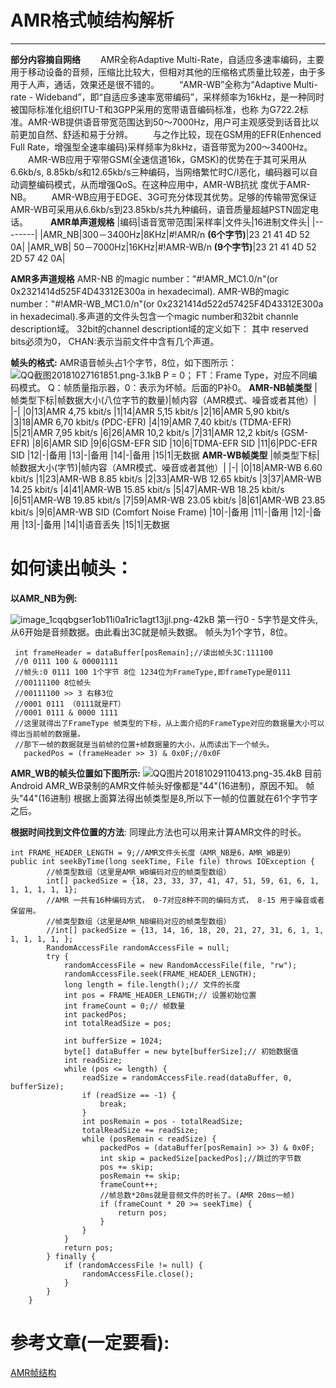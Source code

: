# AMR格式帧结构解析
---
**部分内容摘自网络**
　　AMR全称Adaptive Multi-Rate，自适应多速率编码，主要用于移动设备的音频，压缩比比较大，但相对其他的压缩格式质量比较差，由于多用于人声，通话，效果还是很不错的。
　　“AMR-WB”全称为“Adaptive Multi-rate - Wideband”，即“自适应多速率宽带编码”，采样频率为16kHz，是一种同时被国际标准化组织ITU-T和3GPP采用的宽带语音编码标准，也称 为G722.2标准。AMR-WB提供语音带宽范围达到50～7000Hz，用户可主观感受到话音比以前更加自然、舒适和易于分辨。
　　与之作比较，现在GSM用的EFR(Enhenced Full Rate，增强型全速率编码)采样频率为8kHz，语音带宽为200～3400Hz。
　　AMR-WB应用于窄带GSM(全速信道16k，GMSK)的优势在于其可采用从6.6kb/s, 8.85kb/s和12.65kb/s三种编码，当网络繁忙时C/I恶化，编码器可以自动调整编码模式，从而增强QoS。在这种应用中，AMR-WB抗扰 度优于AMR-NB。
　　AMR-WB应用于EDGE、3G可充分体现其优势。足够的传输带宽保证AMR-WB可采用从6.6kb/s到23.85kb/s共九种编码，语音质量超越PSTN固定电话。
　　
**AMR单声道规格**
|编码|语音宽带范围|采样率|文件头|16进制文件头|
|--------|
|AMR_NB|300－3400Hz|8KHz|#!AMR/n **(6个字节)**|23 21 41 4D 52 0A|
|AMR_WB| 50－7000Hz|16KHz|#!AMR-WB/n **(9个字节)**|23 21 41 4D 52 2D 57 42 0A|

**AMR多声道规格**
AMR-NB 的magic number："#!AMR_MC1.0/n"(or 0x2321414d525F4D43312E300a in hexadecimal).
AMR-WB的magic number："#!AMR-WB_MC1.0/n"(or 0x2321414d522d57425F4D43312E300a in hexadecimal).多声道的文件头包含一个magic number和32bit channle description域。
32bit的channel description域的定义如下：
其中 reserved bits必须为0， CHAN:表示当前文件中含有几个声道。

**帧头的格式:**
AMR语音帧头占1个字节，8位，如下图所示：
![QQ截图20181027161851.png-3.1kB][1]
P = 0；
FT：Frame Type，对应不同编码模式。
Q：帧质量指示器，0：表示为坏帧。后面的P补0。
**AMR-NB帧类型**
|帧类型下标|帧数据大小(八位字节的数量)|帧内容（AMR模式、噪音或者其他）|
|-|
|0|13|AMR 4,75 kbit/s
|1|14|AMR 5,15 kbit/s
|2|16|AMR 5,90 kbit/s
|3|18|AMR 6,70 kbit/s (PDC-EFR)
|4|19|AMR 7,40 kbit/s (TDMA-EFR)
|5|21|AMR 7,95 kbit/s
|6|26|AMR 10,2 kbit/s
|7|31|AMR 12,2 kbit/s (GSM-EFR)
|8|6|AMR SID
|9|6|GSM-EFR SID
|10|6|TDMA-EFR SID
|11|6|PDC-EFR SID
|12|-|备用
|13|-|备用
|14|-|备用
|15|1|无数据
**AMR-WB帧类型**
|帧类型下标|帧数据大小(字节)|帧内容（AMR模式、噪音或者其他）|
|-|
|0|18|AMR-WB 6.60 kbit/s
|1|23|AMR-WB 8.85 kbit/s
|2|33|AMR-WB 12.65 kbit/s
|3|37|AMR-WB 14.25 kbit/s
|4|41|AMR-WB 15.85 kbit/s
|5|47|AMR-WB 18.25 kbit/s
|6|51|AMR-WB 19.85 kbit/s
|7|59|AMR-WB 23.05 kbit/s
|8|61|AMR-WB 23.85 kbit/s
|9|6|AMR-WB SID (Comfort Noise Frame)
|10|-|备用
|11|-|备用
|12|-|备用
|13|-|备用
|14|1|语音丢失
|15|1|无数据

如何读出帧头：
=======
**以AMR_NB为例:**

![image_1cqqbgser1ob11i0a1ric1agt13jjl.png-42kB][2]
第一行0 - 5字节是文件头,从6开始是音频数据。由此看出3C就是帧头数据。
帧头为1个字节，8位。
```
 int frameHeader = dataBuffer[posRemain];//读出帧头3C:111100
 //0 0111 100 & 00001111
 //帧头:0 0111 100 1个字节 8位 1234位为FrameType,即frameType是0111
 //00111100 8位帧头
 //00111100 >> 3 右移3位
 //0001 0111 （0111就是FT）
 //0001 0111 & 0000 1111
 //这里就得出了FrameType 帧类型的下标，从上面介绍的FrameType对应的数据量大小可以得出当前帧的数据量。
 //那下一帧的数据就是当前帧的位置+帧数据量的大小，从而读出下一个帧头。
   packedPos = (frameHeader >> 3) & 0x0F;//0x0F
```
**AMR_WB的帧头位置如下图所示:**
![QQ图片20181029110413.png-35.4kB][3]
目前Android AMR_WB录制的AMR文件帧头好像都是"44"(16进制)，原因不知。
帧头"44"(16进制) 根据上面算法得出帧类型是8,所以下一帧的位置就在61个字节字之后。

**根据时间找到文件位置的方法**:
同理此方法也可以用来计算AMR文件的时长。
```
int FRAME_HEADER_LENGTH = 9;//AMR文件头长度（AMR_NB是6，AMR_WB是9）
public int seekByTime(long seekTime, File file) throws IOException {
        //帧类型数组（这里是AMR_WB编码对应的帧类型数组）
        int[] packedSize = {18, 23, 33, 37, 41, 47, 51, 59, 61, 6, 1, 1, 1, 1, 1, 1};
        //AMR 一共有16种编码方式， 0-7对应8种不同的编码方式， 8-15 用于噪音或者保留用。
        //帧类型数组（这里是AMR_NB编码对应的帧类型数组）
        //int[] packedSize = {13, 14, 16, 18, 20, 21, 27, 31, 6, 1, 1, 1, 1, 1, 1, };
        RandomAccessFile randomAccessFile = null;
        try {
            randomAccessFile = new RandomAccessFile(file, "rw");
            randomAccessFile.seek(FRAME_HEADER_LENGTH);
            long length = file.length();// 文件的长度
            int pos = FRAME_HEADER_LENGTH;// 设置初始位置
            int frameCount = 0;// 帧数量
            int packedPos;
            int totalReadSize = pos;

            int bufferSize = 1024;
            byte[] dataBuffer = new byte[bufferSize];// 初始数据值
            int readSize;
            while (pos <= length) {
                readSize = randomAccessFile.read(dataBuffer, 0, bufferSize);
                if (readSize == -1) {
                    break;
                }
                int posRemain = pos - totalReadSize;
                totalReadSize += readSize;
                while (posRemain < readSize) {
                    packedPos = (dataBuffer[posRemain] >> 3) & 0x0F;
                    int skip = packedSize[packedPos];//跳过的字节数
                    pos += skip;
                    posRemain += skip;
                    frameCount++;
                    //帧总数*20ms就是音频文件的时长了。(AMR 20ms一帧)
                    if (frameCount * 20 >= seekTime) {
                        return pos;
                    }
                }
            }
            return pos;
        } finally {
            if (randomAccessFile != null) {
                randomAccessFile.close();
            }
        }
    }
```

参考文章(一定要看):
====
[AMR帧结构][4]


  [1]: http://static.zybuluo.com/ThinkingMore/55cpb3dzyva3yzul1zkwwfvw/QQ%E6%88%AA%E5%9B%BE20181027161851.png
  [2]: http://static.zybuluo.com/ThinkingMore/scnevvo8muawzeekf34mx9ci/image_1cqqbgser1ob11i0a1ric1agt13jjl.png
  [3]: http://static.zybuluo.com/ThinkingMore/yy3k0294zzviwubcsxt563ot/QQ%E5%9B%BE%E7%89%8720181029110413.png
  [4]: https://blog.csdn.net/annie_229/article/details/6228403
  